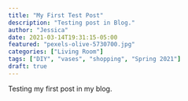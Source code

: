```yaml
---
title: "My First Test Post"
description: "Testing post in Blog."
author: "Jessica"
date: 2021-03-14T19:31:15-05:00
featured: "pexels-olive-5730700.jpg"
categories: ["Living Room"]
tags: ["DIY", "vases", "shopping", "Spring 2021"]
draft: true
---
```


<!-- ![Ornament](//ornament.png) -->

Testing my first post in my blog.